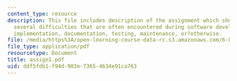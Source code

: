 ```yaml
---
content_type: resource
description: This file includes description of the assignment which should include
  several difficulties that are often encountered during software development - design,
  implementation, documentation, testing, maintenance, or?otherwise.
file: /media/https%3A/open-learning-course-data-rc.s3.amazonaws.com/6-883-program-analysis-fall-2005/ddf5fdb1f94d903e73654634e91ca763_assign1.pdf
file_type: application/pdf
resourcetype: Document
title: assign1.pdf
uid: ddf5fdb1-f94d-903e-7365-4634e91ca763
---
```

